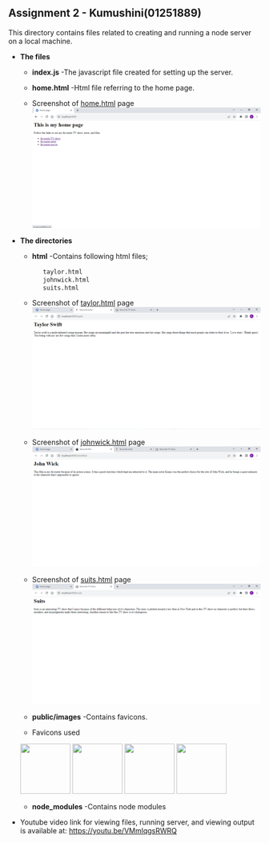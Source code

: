 ## Assignment 2 - Kumushini(01251889)

This directory contains files related to creating and running a node server on a local machine.

* **The files**
   * **index.js**
     -The javascript file created for setting up the server.
   * **home.html**
     -Html file referring to the home page.
     
   * Screenshot of [home.html](home.html) page
   <kbd><img src="Screenshots/Screenshot_of_home_page.png" width="700" ></kbd>
   
* **The directories**
  * **html**
    -Contains following html files;
     
           taylor.html 
           johnwick.html 
           suits.html

  * Screenshot of [taylor.html](taylor.html) page
  <kbd><img src="Screenshots/Screenshot_of_fav_artist.png" width="700" ></kbd>

  * Screenshot of [johnwick.html](johnwick.html) page
  <kbd><img src="Screenshots/Screenshot_of_fav_movie.png" width="700" ></kbd>

  * Screenshot of [suits.html](suits.html) page
  <kbd><img src="Screenshots/Screenshot_of_fav_TV_show.png" width="700" ></kbd>
  
  * **public/images**
    -Contains favicons.

  * Favicons used
  
  <kbd><img src="public/images/home-icon.png" width="100" height ="100"></kbd>
  <kbd><img src="public/images/movie.png" width="100" height ="100" ></kbd>
  <kbd><img src="public/images/singer-cartoon.png" width="100" height ="100" ></kbd>
  <kbd><img src="public/images/television.png" width="100" height ="100" ></kbd>

  * **node_modules**
    -Contains node modules
         

* Youtube video link for viewing files, running server, and viewing output is available at: https://youtu.be/VMmlqgsRWRQ 
